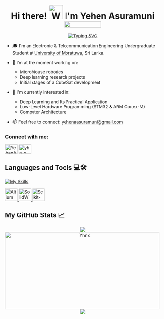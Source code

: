 <h1 align="center">Hi there! <img src="https://raw.githubusercontent.com/nixin72/nixin72/master/wave.gif" 
         alt="Waving hand animated gif"
         height="45"
         width="45" /> I'm Yehen Asuramuni <div><img align="center" src="https://komarev.com/ghpvc/?username=yhnx&color=brightgreen&label=Profile+Views" height="20" width="120">
</div></h1> 

<div align="center">

[![Typing SVG](https://readme-typing-svg.herokuapp.com?font=Fira+Code&weight=600&size=28&duration=2000&pause=800&color=00FF00&center=true&width=700&lines=Exploring+Machine+Learning+and+AI🧠;Innovating+with+Robotics🤖;Designing+Smart+Electronics⚡)](https://git.io/typing-svg)

</div>

- 🎓 I'm an Electronic & Telecommunication Engineering Undergraduate Student at [University of Moratuwa](https://uom.lk/), Sri Lanka.

- 🔭 I’m at the moment working on:
  - MicroMouse robotics
  - Deep learning research projects 
  - Initial stages of a CubeSat development

- 🌟 I'm currently interested in:
  - Deep Learning and Its Practical Application
  - Low-Level Hardware Programming (STM32 & ARM Cortex-M)  
  - Computer Architecture    

- 📫 Feel free to connect: [yehenaasuramuni@gmail.com](mailto:yehenaasuramuni@gmail.com)

<h3 align="left">Connect with me:</h3>
<p align="left">
<a href="https://www.linkedin.com/in/yehenasuramuni/" target="blank"><img align="center" src="https://raw.githubusercontent.com/rahuldkjain/github-profile-readme-generator/master/src/images/icons/Social/linked-in-alt.svg" alt="YehenAsuramuni" height="30" width="40" /></a>
<a href="https://www.instagram.com/yhn_x/" target="blank"><img align="center" src="https://raw.githubusercontent.com/rahuldkjain/github-profile-readme-generator/master/src/images/icons/Social/instagram.svg" alt="yhn_x" height="30" width="40" /></a>
</p>

## Languages and Tools 💻🛠️

[![My Skills](https://skillicons.dev/icons?i=anaconda,bootstrap,c,cpp,clion,css,dotnet,figma,git,github,html,ai,latex,matlab,mysql,py,raspberrypi,ros,tensorflow,ubuntu,vscode)](https://skillicons.dev)
<p align="left">
<a href="https://www.altium.com/" target="_blank" rel="noreferrer">
  <img src="https://upload.wikimedia.org/wikipedia/commons/e/ea/Altium_Designer_Logo.png" alt="Altium" width="40" height="40" />
</a>
<a href="https://www.solidworks.com/" target="_blank" rel="noreferrer">
  <img src="https://cdn.worldvectorlogo.com/logos/solidworks-logo-1.svg" alt="SolidWorks" width="40" height="40" />
</a>
<a href="https://scikit-learn.org/" target="_blank" rel="noreferrer">
  <img src="https://upload.wikimedia.org/wikipedia/commons/0/05/Scikit_learn_logo_small.svg" alt="Scikit-learn" width="40" height="40" />
</a>
</p>

## My GitHub Stats 📈

<p align="center">
  <img src="https://github-readme-stats.vercel.app/api?username=yhnx&show_icons=true&locale=en&theme=chartreuse-dark&include_all_commits=false&private_count=true"  />
<br>
  <img src="https://github-readme-streak-stats.herokuapp.com/?user=yhnx&theme=chartreuse-dark&hide_border=true" alt="Yhnx" style="width: 500px; height: 250px; margin-right: 10px;" /> 
<br>
  <img src="https://github-readme-stats.vercel.app/api/top-langs/?username=yhnx&theme=chartreuse-dark&show_icons=true&hide_border=true&layout=compact"  />
</p>
